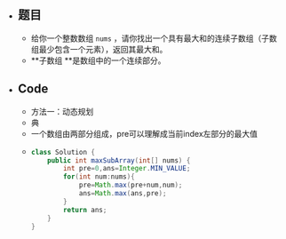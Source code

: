 - ## 题目
	- 给你一个整数数组 `nums` ，请你找出一个具有最大和的连续子数组（子数组最少包含一个元素），返回其最大和。
	- **子数组 **是数组中的一个连续部分。
- ## Code
	- 方法一：动态规划
	- 典
	- 一个数组由两部分组成，pre可以理解成当前index左部分的最大值
	- ```java
	  class Solution {
	      public int maxSubArray(int[] nums) {
	          int pre=0,ans=Integer.MIN_VALUE;
	          for(int num:nums){
	              pre=Math.max(pre+num,num);
	              ans=Math.max(ans,pre);
	          }
	          return ans;
	      }
	  }
	  ```